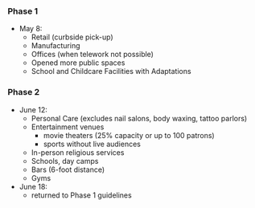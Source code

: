 ### Phase 1
- May 8:
    - Retail (curbside pick-up)
    - Manufacturing
    - Offices (when telework not possible)
    - Opened more public spaces
    - School and Childcare Facilities with Adaptations

### Phase 2
- June 12:
    - Personal Care (excludes nail salons, body waxing, tattoo parlors)
    - Entertainment venues
        - movie theaters (25% capacity or up to 100 patrons)
        - sports without live audiences
    - In-person religious services
    - Schools, day camps
    - Bars (6-foot distance)
    - Gyms
- June 18:
    - returned to Phase 1 guidelines
    

